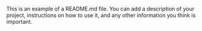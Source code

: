 This is an example of a README.md file. You can add a description of your project, instructions on how to use it, and any other information you think is important.